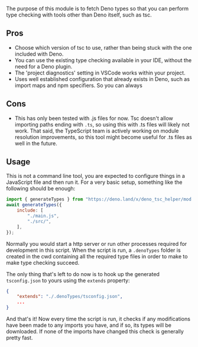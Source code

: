 The purpose of this module is to fetch Deno types so that you can perform type checking with tools other than Deno
itself, such as tsc.

## Pros

- Choose which version of tsc to use, rather than being stuck with the one included with Deno.
- You can use the existing type checking available in your IDE, without the need for a Deno plugin.
- The 'project diagnostics' setting in VSCode works within your project.
- Uses well established configuration that already exists in Deno, such as import maps and npm specifiers. So you can
  always

## Cons

- This has only been tested with .js files for now. Tsc doesn't allow importing paths ending with `.ts`, so using this
  with .ts files will likely not work. That said, the TypeScript team is actively working on module resolution
  improvements, so this tool might become useful for .ts files as well in the future.

## Usage

This is not a command line tool, you are expected to configure things in a JavaScript file and then run it. For a very
basic setup, something like the following should be enough:

```js
import { generateTypes } from "https://deno.land/x/deno_tsc_helper/mod.js";
await generateTypes({
	include: [
		"./main.js",
		"./src/",
	],
});
```

Normally you would start a http server or run other processes required for development in this script. When the script
is run, a `.denoTypes` folder is created in the cwd containing all the required type files in order to make to make type
checking succeed.

The only thing that's left to do now is to hook up the generated `tsconfig.json` to yours using the `extends` property:

```json
{
	"extends": "./.denoTypes/tsconfig.json",
	...
}
```

And that's it! Now every time the script is run, it checks if any modifications have been made to any imports you have,
and if so, its types will be downloaded. If none of the imports have changed this check is generally pretty fast.
